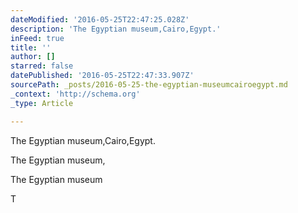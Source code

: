 ```yaml
---
dateModified: '2016-05-25T22:47:25.028Z'
description: 'The Egyptian museum,Cairo,Egypt.'
inFeed: true
title: ''
author: []
starred: false
datePublished: '2016-05-25T22:47:33.907Z'
sourcePath: _posts/2016-05-25-the-egyptian-museumcairoegypt.md
_context: 'http://schema.org'
_type: Article

---
```

The Egyptian museum,Cairo,Egypt.

The Egyptian museum,

The Egyptian museum

T